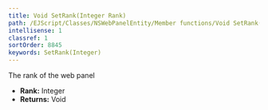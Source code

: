```yaml
---
title: Void SetRank(Integer Rank)
path: /EJScript/Classes/NSWebPanelEntity/Member functions/Void SetRank(Integer p_0)
intellisense: 1
classref: 1
sortOrder: 8845
keywords: SetRank(Integer)
---
```



The rank of the web panel



* **Rank:** Integer
* **Returns:** Void


